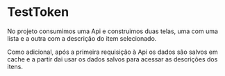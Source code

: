 # TestToken

No projeto consumimos uma Api e construimos duas telas, uma com uma lista e a outra com a descrição do item selecionado.

Como adicional, após a primeira requisição à Api os dados são salvos em cache e a partir dai usar os dados salvos para acessar as descrições dos itens.
